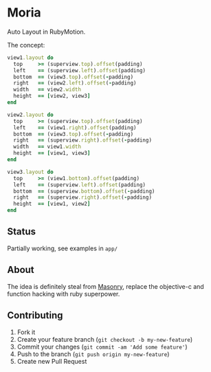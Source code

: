 # Moria

Auto Layout in RubyMotion.

The concept:

```ruby
view1.layout do
  top     >= (superview.top).offset(padding)
  left    == (superview.left).offset(padding)
  bottom  == (view3.top).offset(-padding)
  right   == (view2.left).offset(-padding)
  width   == view2.width
  height  == [view2, view3]
end

view2.layout do
  top     >= (superview.top).offset(padding)
  left    == (view1.right).offset(padding)
  bottom  == (view3.top).offset(-padding)
  right   == (superview.right).offset(-padding)
  width   == view1.width
  height  == [view1, view3]
end

view3.layout do
  top     >= (view1.bottom).offset(padding)
  left    == (superview.left).offset(padding)
  bottom  == (superview.bottom).offset(-padding)
  right   == (superview.right).offset(-padding)
  height  == [view1, view2]
end

```

## Status

Partially working, see examples in ```app/```

## About

The idea is definitely steal from [Masonry](https://github.com/cloudkite/Masonry), replace the objective-c and
function hacking with ruby superpower.

## Contributing

1. Fork it
2. Create your feature branch (`git checkout -b my-new-feature`)
3. Commit your changes (`git commit -am 'Add some feature'`)
4. Push to the branch (`git push origin my-new-feature`)
5. Create new Pull Request
